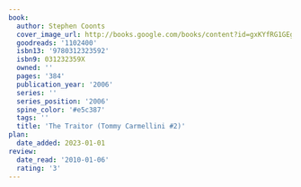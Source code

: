 ```yaml
---
book:
  author: Stephen Coonts
  cover_image_url: http://books.google.com/books/content?id=gxKYfRG1GEgC&printsec=frontcover&img=1&zoom=1&edge=curl&source=gbs_api
  goodreads: '1102400'
  isbn13: '9780312323592'
  isbn9: 031232359X
  owned: ''
  pages: '384'
  publication_year: '2006'
  series: ''
  series_position: '2006'
  spine_color: '#e5c387'
  tags: ''
  title: 'The Traitor (Tommy Carmellini #2)'
plan:
  date_added: 2023-01-01
review:
  date_read: '2010-01-06'
  rating: '3'
---
```

